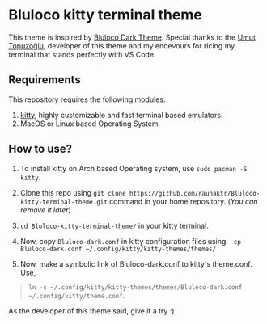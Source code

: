 # Bluloco kitty terminal theme


This theme is inspired by [Bluloco Dark Theme](https://github.com/uloco/theme-bluloco-dark). Special thanks to the [Umut Topuzoğlu](https://github.com/uloco/), developer of this theme and my endevours for ricing my terminal that stands perfectly with VS Code.

## Requirements

This repository requires the following modules:
1. [kitty](https://sw.kovidgoyal.net/kitty/), highly customizable and fast terminal based emulators.
2. MacOS or Linux based Operating System.

## How to use?

1. To install kitty on Arch based Operating system, use `sudo pacman -S kitty`.
2. Clone this repo using 
 `git clone https://github.com/raunaktr/Bluloco-kitty-terminal-theme.git` 
command in your home repository. (_You can remove it later_)

3. `cd Bluloco-kitty-terminal-theme/` in your kitty terminal.
4. Now, copy `Bluloco-dark.conf` in kitty configuration files using.
 ` cp Bluloco-dark.conf ~/.config/kitty/kitty-themes/themes/`
5. Now, make a symbolic link of Bluloco-dark.conf to kitty's theme.conf. Use,

>`ln -s ~/.config/kitty/kitty-themes/themes/Bluloco-dark.conf ~/.config/kitty/theme.conf`.



As the developer of this theme said, give it a try :)

